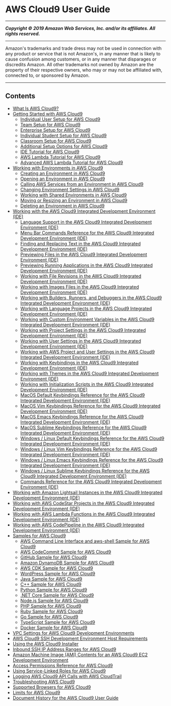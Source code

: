# AWS Cloud9 User Guide

-----
*****Copyright &copy; 2019 Amazon Web Services, Inc. and/or its affiliates. All rights reserved.*****

-----
Amazon's trademarks and trade dress may not be used in 
     connection with any product or service that is not Amazon's, 
     in any manner that is likely to cause confusion among customers, 
     or in any manner that disparages or discredits Amazon. All other 
     trademarks not owned by Amazon are the property of their respective
     owners, who may or may not be affiliated with, connected to, or 
     sponsored by Amazon.

-----
## Contents
+ [What Is AWS Cloud9?](welcome.md)
+ [Getting Started with AWS Cloud9](get-started.md)
   + [Individual User Setup for AWS Cloud9](setup-express.md)
   + [Team Setup for AWS Cloud9](setup.md)
   + [Enterprise Setup for AWS Cloud9](setup-enterprise.md)
   + [Individual Student Setup for AWS Cloud9](setup-student.md)
   + [Classroom Setup for AWS Cloud9](setup-classroom.md)
   + [Additional Setup Options for AWS Cloud9](setup-teams.md)
   + [IDE Tutorial for AWS Cloud9](tutorial.md)
   + [AWS Lambda Tutorial for AWS Cloud9](tutorial-lambda.md)
   + [Advanced AWS Lambda Tutorial for AWS Cloud9](tutorial-lambda-advanced.md)
+ [Working with Environments in AWS Cloud9](environments.md)
   + [Creating an Environment in AWS Cloud9](create-environment.md)
   + [Opening an Environment in AWS Cloud9](open-environment.md)
   + [Calling AWS Services from an Environment in AWS Cloud9](credentials.md)
   + [Changing Environment Settings in AWS Cloud9](change-environment.md)
   + [Working with Shared Environments in AWS Cloud9](share-environment.md)
   + [Moving or Resizing an Environment in AWS Cloud9](move-environment.md)
   + [Deleting an Environment in AWS Cloud9](delete-environment.md)
+ [Working with the AWS Cloud9 Integrated Development Environment (IDE)](ide.md)
   + [Language Support in the AWS Cloud9 Integrated Development Environment (IDE)](language-support.md)
   + [Menu Bar Commands Reference for the AWS Cloud9 Integrated Development Environment (IDE)](menu-commands.md)
   + [Finding and Replacing Text in the AWS Cloud9 Integrated Development Environment (IDE)](find-replace-text.md)
   + [Previewing Files in the AWS Cloud9 Integrated Development Environment (IDE)](file-preview.md)
   + [Previewing Running Applications in the AWS Cloud9 Integrated Development Environment (IDE)](app-preview.md)
   + [Working with File Revisions in the AWS Cloud9 Integrated Development Environment (IDE)](file-revisions.md)
   + [Working with Images Files in the AWS Cloud9 Integrated Development Environment (IDE)](images.md)
   + [Working with Builders, Runners, and Debuggers in the AWS Cloud9 Integrated Development Environment (IDE)](build-run-debug.md)
   + [Working with Language Projects in the AWS Cloud9 Integrated Development Environment (IDE)](projects.md)
   + [Working with Custom Environment Variables in the AWS Cloud9 Integrated Development Environment (IDE)](env-vars.md)
   + [Working with Project Settings in the AWS Cloud9 Integrated Development Environment (IDE)](settings-project.md)
   + [Working with User Settings in the AWS Cloud9 Integrated Development Environment (IDE)](settings-user.md)
   + [Working with AWS Project and User Settings in the AWS Cloud9 Integrated Development Environment (IDE)](settings-aws.md)
   + [Working with Keybindings in the AWS Cloud9 Integrated Development Environment (IDE)](settings-keybindings.md)
   + [Working with Themes in the AWS Cloud9 Integrated Development Environment (IDE)](settings-theme.md)
   + [Working with Initialization Scripts in the AWS Cloud9 Integrated Development Environment (IDE)](settings-init-script.md)
   + [MacOS Default Keybindings Reference for the AWS Cloud9 Integrated Development Environment (IDE)](keybindings-default-apple-osx.md)
   + [MacOS Vim Keybindings Reference for the AWS Cloud9 Integrated Development Environment (IDE)](keybindings-vim-apple-osx.md)
   + [MacOS Emacs Keybindings Reference for the AWS Cloud9 Integrated Development Environment (IDE)](keybindings-emacs-apple-osx.md)
   + [MacOS Sublime Keybindings Reference for the AWS Cloud9 Integrated Development Environment (IDE)](keybindings-sublime-apple-osx.md)
   + [Windows / Linux Default Keybindings Reference for the AWS Cloud9 Integrated Development Environment (IDE)](keybindings-default-windows-linux.md)
   + [Windows / Linux Vim Keybindings Reference for the AWS Cloud9 Integrated Development Environment (IDE)](keybindings-vim-windows-linux.md)
   + [Windows / Linux Emacs Keybindings Reference for the AWS Cloud9 Integrated Development Environment (IDE)](keybindings-emacs-windows-linux.md)
   + [Windows / Linux Sublime Keybindings Reference for the AWS Cloud9 Integrated Development Environment (IDE)](keybindings-sublime-windows-linux.md)
   + [Commands Reference for the AWS Cloud9 Integrated Development Environment (IDE)](commands.md)
+ [Working with Amazon Lightsail Instances in the AWS Cloud9 Integrated Development Environment (IDE)](lightsail-instances.md)
+ [Working with AWS CodeStar Projects in the AWS Cloud9 Integrated Development Environment (IDE)](codestar-projects.md)
+ [Working with AWS Lambda Functions in the AWS Cloud9 Integrated Development Environment (IDE)](lambda-functions.md)
+ [Working with AWS CodePipeline in the AWS Cloud9 Integrated Development Environment (IDE)](codepipeline-repos.md)
+ [Samples for AWS Cloud9](samples.md)
   + [AWS Command Line Interface and aws-shell Sample for AWS Cloud9](sample-aws-cli.md)
   + [AWS CodeCommit Sample for AWS Cloud9](sample-codecommit.md)
   + [GitHub Sample for AWS Cloud9](sample-github.md)
   + [Amazon DynamoDB Sample for AWS Cloud9](sample-dynamodb.md)
   + [AWS CDK Sample for AWS Cloud9](sample-cdk.md)
   + [WordPress Sample for AWS Cloud9](sample-wordpress.md)
   + [Java Sample for AWS Cloud9](sample-java.md)
   + [C++ Sample for AWS Cloud9](sample-cplusplus.md)
   + [Python Sample for AWS Cloud9](sample-python.md)
   + [.NET Core Sample for AWS Cloud9](sample-dotnetcore.md)
   + [Node.js Sample for AWS Cloud9](sample-nodejs.md)
   + [PHP Sample for AWS Cloud9](sample-php.md)
   + [Ruby Sample for AWS Cloud9](sample-ruby.md)
   + [Go Sample for AWS Cloud9](sample-go.md)
   + [TypeScript Sample for AWS Cloud9](sample-typescript.md)
   + [Docker Sample for AWS Cloud9](sample-docker.md)
+ [VPC Settings for AWS Cloud9 Development Environments](vpc-settings.md)
+ [AWS Cloud9 SSH Development Environment Host Requirements](ssh-settings.md)
+ [Using the AWS Cloud9 Installer](installer.md)
+ [Inbound SSH IP Address Ranges for AWS Cloud9](ip-ranges.md)
+ [Amazon Machine Image (AMI) Contents for an AWS Cloud9 EC2 Development Environment](ami-contents.md)
+ [Access Permissions Reference for AWS Cloud9](auth-and-access-control.md)
+ [Using Service-Linked Roles for AWS Cloud9](using-service-linked-roles.md)
+ [Logging AWS Cloud9 API Calls with AWS CloudTrail](cloudtrail.md)
+ [Troubleshooting AWS Cloud9](troubleshooting.md)
+ [Supported Browsers for AWS Cloud9](browsers.md)
+ [Limits for AWS Cloud9](limits.md)
+ [Document History for the AWS Cloud9 User Guide](history.md)
